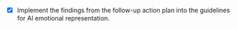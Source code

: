 - [x] Implement the findings from the follow-up action plan into the guidelines for AI emotional representation.